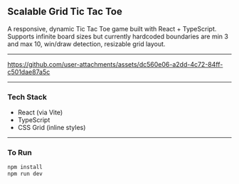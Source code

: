 ## Scalable Grid Tic Tac Toe

A responsive, dynamic Tic Tac Toe game built with React + TypeScript. Supports infinite board sizes but currently hardcoded boundaries are min 3 and max 10, win/draw detection, resizable grid layout.

---





https://github.com/user-attachments/assets/dc560e06-a2dd-4c72-84ff-c501dae87a5c


---

### Tech Stack

- React (via Vite)
- TypeScript
- CSS Grid (inline styles)

---

### To Run

```bash
npm install
npm run dev
```
